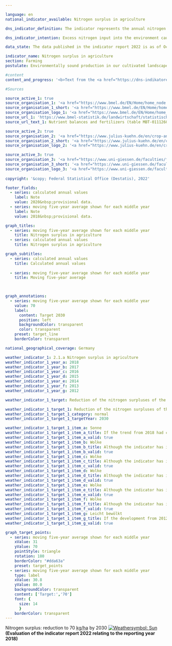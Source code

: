 ```yaml
---

language: en    
national_indicator_available: Nitrogen surplus in agriculture    

dns_indicator_definition: The indicator represents the annual nitrogen surplus for the agriculture sector, calculated as nitrogen input minus removal of nitrogen and expressed in kilograms per hectare of utilised agricultural area.    

dns_indicator_intention: Excess nitrogen input into the environment causes pollution of groundwater and surface water, the oversupply of nutrients (eutrophication) in inland waters, seas and terrestrial ecosystems, and the formation of greenhouse gases and acidifying air pollutants with adverse consequences for the climate, biodiversity and landscape quality. Overall nitrogen surpluses for Germany to be reduced to 70&nbsp;kilograms per hectare of utilised agricultural land in the annual average from 2028&nbsp;to 2032.    

data_state: The data published in the indicator report 2022 is as of Oct 31 2022. The data shown on this platform is updated regularly, so that more current data may be available online than published in the <a href="https://dns-indikatoren.de/en/facts_publications/">indicator report 2022</a>.    

indicator_name: Nitrogen surplus in agriculture    
section: Farming    
postulate: Environmentally sound production in our cultivated landscapes    

#content     
content_and_progress: '<b>Text from the <a href="https://dns-indikatoren.de/en/facts_publications/">Indicator Report 2021&nbsp;</a></b><br><br>The calculation of the indicator takes account of nitrogen input resulting from fertilisers, from biological fixation, from atmospheric deposition, from seeds and plants and from animal feed. Nitrogen removal takes place through plant and animal market products. The surplus nitrogen may escape in gaseous form into the atmosphere, be enriched in the soil or leach into groundwater. In this way it can ultimately find its way into rivers or other ecosystems too. Here, the nitrogen surplus in agriculture has a direct effect on the trend in indicators 6.1.b (Nitrate in groundwater), 14.1.a (Nitrogen input via the inflows into the North and Baltic Seas) and 15.2&nbsp;(Eutrophication of ecosystems) In the case of indicator 3.2.a (Emissions of air pollutants), nitrogen is released into the atmosphere as a result of agriculture impacts on the formation of nitrogen dioxides and ammonia.<br><br>The indicator is calculated by the Institute for Crop and Soil Science at the Julius Kühn Institute and the Institute of Landscape Ecology and Resources Management at the University of Giessen. <br><br>For 2018, fertilisers were found to be the main source of nitrogen input, accounting for 54.5% (94&nbsp;<abbr title="Kilogram">kg</abbr> nitrogen per hectare) in the overall nitrogen balance. Other important sources of nitrogen input were animal feed, with 34.1% (59&nbsp;<abbr title="Kilogram per hectare">kg/ha</abbr>), biological fixation, with 7.6% (13&nbsp;<abbr title="Kilogram per hectare">kg/ha</abbr>) and non-agricultural emissions, with 1.8% (3&nbsp;<abbr title="Kilogram per hectare">kg/ha</abbr>). The calculation of the indicator is based on a five-year moving average, the mean value being obtained from five reference years. The five-year moving average provides the value for the middle year of the five reference years. The figure thus takes account of year-to-year fluctuations caused by meteorological and market conditions which are beyond the control of farms. The indicator gives no information on the regional distribution of nitrogen surpluses. For the years 2016&nbsp;and 2017&nbsp;various input data were retrospectively updated. The calculation method was also revised, and some coefficients were updated. This has given rise to divergences from the indicator values shown in the previous publication.<br><br>In the period from 1992&nbsp;to 2016, the moving five-year average nitrogen surplus fell by 19.9% from 116.6&nbsp;to 93.3&nbsp;kilograms per hectare/year. The reductions in the nitrogen surplus, however, are largely due to developments from the start of the time series until 2011. Since then the nitrogen surplus has stagnated, and it now remains at the 2011&nbsp;level of 93&nbsp;<abbr title="Kilogram per hectare">kg/ha</abbr>. If the current trend continues, the aim of a reduction to an annual average of 70&nbsp;kilograms per hectare of utilised agricultural area by the reference period 2028-2032&nbsp;will not be achievable. The significant reduction of the nitrogen surplus at the start of the 1990s resulted from reduced use of fertilisers and falling livestock numbers in the new Länder. The comparatively meagre decline over the remainder of the time series stemmed from a slight decline in the use of mineral fertilisers and higher crop yields resulting from technical progress in plant production and cultivation, reflected in more efficient nitrogen usage and in the range of crop varieties. The same period has seen increases in the area given over to high-yield crops, such as maize and wheat, and improvements in feed conversion efficiency in livestock farming.'    

#Sources    

source_active_1: true
source_organisation_1: '<a href="https://www.bmel.de/EN/Home/home_node.html">Federal Ministry of Food and Agriculture</a>'
source_organisation_1_short: '<a href="https://www.bmel.de/EN/Home/home_node.html" target="_blank">Federal Ministry of Food and Agriculture</a>'
source_organisation_logo_1: '<a href="https://www.bmel.de/EN/Home/home_node.html" target="_blank"><img src="https://dnsUpgradeEnvironment.github.io/dns-indicators/public/OrgImgEn/bmel.png" alt="Federal Ministry of Food and Agriculture" title=" Click here to visit the homepage of the organizationFederal Ministry of Food and Agriculture" style="height:60px; width:148px; border: transparent"/></a>'
source_url_1: 'https://www.bmel-statistik.de/landwirtschaft/statistischer-monatsbericht-des-bmel-kapitel-a-landwirtschaft/'
source_url_text_1: Nutrient balances and fertilizers (table MBT-0111260-0000; only available in German)

source_active_2: true
source_organisation_2: '<a href="https://www.julius-kuehn.de/en/crop-and-soil-science/">Institute for Crop and Soil Science, Julius Kühn Institute</a>'
source_organisation_2_short: '<a href="https://www.julius-kuehn.de/en/crop-and-soil-science/" target="_blank">Institute for Crop and Soil Science, Julius Kühn Institute</a>'
source_organisation_logo_2: '<a href="https://www.julius-kuehn.de/en/crop-and-soil-science/" target="_blank"><img src="https://dnsUpgradeEnvironment.github.io/dns-indicators/public/OrgImgEn/jki.png" alt="Institute for Crop and Soil Science, Julius Kühn Institute" title=" Click here to visit the homepage of the organizationInstitute for Crop and Soil Science, Julius Kühn Institute" style="height:60px; width:148px; border: transparent"/></a>'

source_active_3: true
source_organisation_3: '<a href="https://www.uni-giessen.de/faculties/f09/institutes/landscape?set_language=en">Institute of Landscape Ecology and Resources Management, Justus Liebig University of Giessen</a>'
source_organisation_3_short: '<a href="https://www.uni-giessen.de/faculties/f09/institutes/landscape?set_language=en" target="_blank">Institute of Landscape Ecology and Resources Management, Justus Liebig University of Giessen</a>'
source_organisation_logo_3: '<a href="https://www.uni-giessen.de/faculties/f09/institutes/landscape?set_language=en" target="_blank"><img src="https://dnsUpgradeEnvironment.github.io/dns-indicators/public/OrgImgEn/ug.png" alt="Institute of Landscape Ecology and Resources Management, Justus Liebig University of Giessen" title=" Click here to visit the homepage of the organizationInstitute of Landscape Ecology and Resources Management, Justus Liebig University of Giessen" style="height:60px; width:148px; border: transparent"/></a>'
    
copyright: '&copy; Federal Statistical Office (Destatis), 2022'    

footer_fields:
  - series: calculated annual values
    label: Note
    value: 2020&nbsp;provisional data.
  - series: moving five-year average shown for each middle year
    label: Note
    value: 2018&nbsp;provisional data.    

graph_titles: 
  - series: moving five-year average shown for each middle year
    title: Nitrogen surplus in agriculture
  - series: calculated annual values
    title: Nitrogen surplus in agriculture    

graph_subtitles: 
  - series: calculated annual values
    title: Calculated annual values
    
  - series: moving five-year average shown for each middle year
    title: Moving five-year average
        


graph_annotations:
  - series: moving five-year average shown for each middle year
    value: 70
    label:
      content: Target 2030
      position: left
      backgroundColor: transparent
      color: transparent
    preset: target_line
    borderColor: transparent        

national_geographical_coverage: Germany    

weather_indicator_1: 2.1.a Nitrogen surplus in agriculture
weather_indicator_1_year_a: 2018
weather_indicator_1_year_b: 2017
weather_indicator_1_year_c: 2016
weather_indicator_1_year_d: 2015
weather_indicator_1_year_e: 2014
weather_indicator_1_year_f: 2013
weather_indicator_1_year_g: 2012

weather_indicator_1_target: Reduction of the nitrogen surpluses of the overall balance for Germany to 70&nbsp;kilo-grams per hectare of utilised agricultural area on an annual average between 2028&nbsp;and 2032

weather_indicator_1_target_1: Reduction of the nitrogen surpluses of the overall balance for Germany to 70&nbsp;kilo-grams per hectare of utilised agricultural area on an annual average between 2028&nbsp;and 2032
weather_indicator_1_target_1_category: normal
weather_indicator_1_target_1_targetYear: 2030

weather_indicator_1_target_1_item_a: Sonne
weather_indicator_1_target_1_item_a_title: If the trend from 2018 had continued, the target value would have been reached or missed by less than 5% of the difference between the target value and the value at that time.
weather_indicator_1_target_1_item_a_valid: true
weather_indicator_1_target_1_item_b: Wolke
weather_indicator_1_target_1_item_b_title: Although the indicator has in 2017 been moving in the desired direction toward the target, if the trend had to continued, the target would have been missed in the target year by more than 20% of the difference between the target value and the value at that time.
weather_indicator_1_target_1_item_b_valid: true
weather_indicator_1_target_1_item_c: Wolke
weather_indicator_1_target_1_item_c_title: Although the indicator has in 2016 been moving in the desired direction toward the target, if the trend had to continued, the target would have been missed in the target year by more than 20% of the difference between the target value and the value at that time.
weather_indicator_1_target_1_item_c_valid: true
weather_indicator_1_target_1_item_d: Wolke
weather_indicator_1_target_1_item_d_title: Although the indicator has in 2015 been moving in the desired direction toward the target, if the trend had to continued, the target would have been missed in the target year by more than 20% of the difference between the target value and the value at that time.
weather_indicator_1_target_1_item_d_valid: true
weather_indicator_1_target_1_item_e: Wolke
weather_indicator_1_target_1_item_e_title: Although the indicator has in 2014 been moving in the desired direction toward the target, if the trend had to continued, the target would have been missed in the target year by more than 20% of the difference between the target value and the value at that time.
weather_indicator_1_target_1_item_e_valid: true
weather_indicator_1_target_1_item_f: Wolke
weather_indicator_1_target_1_item_f_title: Although the indicator has in 2013 been moving in the desired direction toward the target, if the trend had to continued, the target would have been missed in the target year by more than 20% of the difference between the target value and the value at that time.
weather_indicator_1_target_1_item_f_valid: true
weather_indicator_1_target_1_item_g: Leicht bewölkt
weather_indicator_1_target_1_item_g_title: If the development from 2012 had continued, the target had been missed by at least 5%, but by a maximum of 20% of the difference between the target value and the value at that time.
weather_indicator_1_target_1_item_g_valid: true    

graph_target_points:
  - series: moving five-year average shown for each middle year
    xValue: 31
    yValue: 70
    pointStyle: triangle
    rotation: 180
    borderColor: "#dda63a"
    preset: target_points
  - series: moving five-year average shown for each middle year
    type: label
    xValue: 30.8
    yValue: 80.0
    backgroundColor: transparent
    content: ['Target:','70']
    font: {
      size: 14
      }
    borderColor: transparent    
---
```



<div>
  <div class="my-header">
    <label class="default">Nitrogen surplus: reduction to 70&nbsp;<abbr title="Kilogram per hectare">kg/ha</abbr> by 2030
      <a href="https://sustainabledevelopment-deutschland.github.io/en/status"><img src="https://g205sdgs.github.io/sdg-indicators/public/Wettersymbole/Sonne.png" title="If the trend from 2018 had continued, the target value would have been reached or missed by less than 5% of the difference between the target value and the value at that time." alt="Weathersymbol: Sun"/>
      </a>
    </label>
  </div>
</div>
<div class="my-header-note">
  <label class="default"><b>(Evaluation of the indicator report 2022 relating to the reporting year 2018)
  </b></label>
</div>
